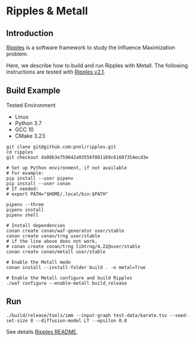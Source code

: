 # Ripples & Metall

## Introduction

[Ripples](https://github.com/pnnl/ripples) is a software framework to study the Influence Maximization problem.

Here, we describe how to build and run Ripples with Metall.
The following instructions are tested with [Ripples v2.1](https://github.com/pnnl/ripples/releases/tag/v2.1).

## Build Example

Tested Environment

- Linux
- Python 3.7
- GCC 10
- CMake 3.23


```shell
git clone git@github.com:pnnl/ripples.git
cd ripples
git checkout da08b3e759642a93556f081169c61607354ecd3e

# Set up Python environment, if not available
# For example:
pip install --user pipenv
pip install --user conan
# If needed:
# export PATH="$HOME/.local/bin:$PATH"

pipenv --three
pipenv install
pipenv shell

# Install dependencies
conan create conan/waf-generator user/stable
conan create conan/trng user/stable
# if the line above does not work,
# conan create conan/trng libtrng/4.22@user/stable
conan create conan/metall user/stable

# Enable the Metall mode
conan install --install-folder build . -o metal=True

# Enable the Metall configure and build Ripples
./waf configure --enable-metall build_release
```

## Run

```shell
./build/release/tools/imm --input-graph test-data/karate.tsv --seed-set-size 8 --diffusion-model LT --epsilon 0.8
```

See details [Ripples README](https://github.com/pnnl/ripples).